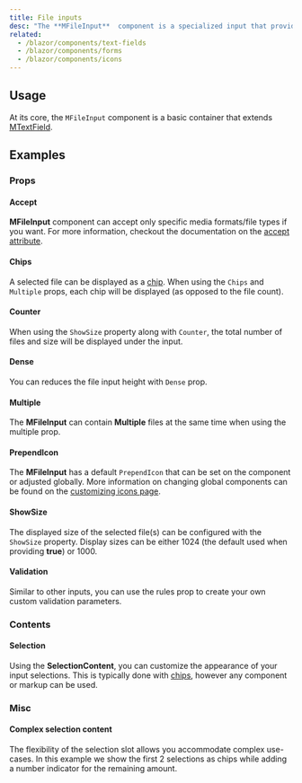 ```yaml
---
title: File inputs
desc: "The **MFileInput**  component is a specialized input that provides a clean interface for selecting files, showing detailed selection information and upload progress. It is meant to be a direct replacement for a standard file input."
related:
  - /blazor/components/text-fields
  - /blazor/components/forms
  - /blazor/components/icons
---
```


## Usage

At its core, the `MFileInput` component is a basic container that extends [MTextField](/blazor/components/text-fields).

<file-inputs-usage></file-inputs-usage>

## Examples

### Props

#### Accept

**MFileInput** component can accept only specific media formats/file types if you want. For more information, checkout the documentation on the [accept attribute](https://developer.mozilla.org/en-US/docs/Web/HTML/Element/input/file#accept).

<masa-example file="Examples.components.file_inputs.Accept"></masa-example>

#### Chips

A selected file can be displayed as a [chip](/blazor/components/chips). When using the `Chips` and `Multiple` props, each chip will be displayed (as opposed to the file count).

<masa-example file="Examples.components.file_inputs.Chips"></masa-example>

#### Counter

When using the `ShowSize` property along with `Counter`, the total number of files and size will be displayed under the input.

<masa-example file="Examples.components.file_inputs.Counter"></masa-example>

#### Dense

You can reduces the file input height with `Dense` prop.

<masa-example file="Examples.components.file_inputs.Dense"></masa-example>

#### Multiple

The **MFileInput** can contain **Multiple** files at the same time when using the multiple prop.

<masa-example file="Examples.components.file_inputs.Multiple"></masa-example>

#### PrependIcon

The **MFileInput** has a default `PrependIcon` that can be set on the component or adjusted globally. More information on changing global components can be found on the [customizing icons page](/blazor/features/icon-fonts).

<masa-example file="Examples.components.file_inputs.PrependIcon"></masa-example>

#### ShowSize

The displayed size of the selected file(s) can be configured with the `ShowSize` property. Display sizes can be either 1024 (the default used when providing **true**) or 1000.

<masa-example file="Examples.components.file_inputs.ShowSize"></masa-example>

#### Validation

Similar to other inputs, you can use the rules prop to create your own custom validation parameters.

<masa-example file="Examples.components.file_inputs.Validation"></masa-example>

### Contents

#### Selection

Using the **SelectionContent**, you can customize the appearance of your input selections. This is typically done with [chips](/blazor/blazor/components/chips), however any component or markup can be used.

<masa-example file="Examples.components.file_inputs.Selection"></masa-example>

### Misc

#### Complex selection content

The flexibility of the selection slot allows you accommodate complex use-cases. In this example we show the first 2 selections as chips while adding a number indicator for the remaining amount.

<masa-example file="Examples.components.file_inputs.ComplexSelectionContent"></masa-example>